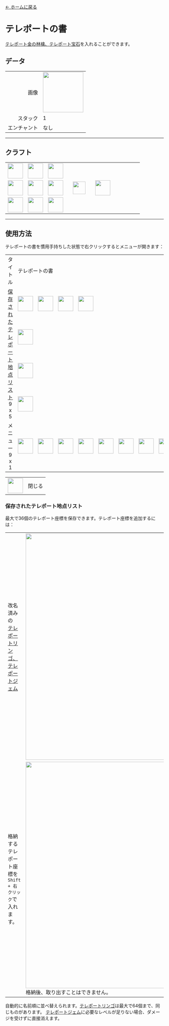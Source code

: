 [← ホームに戻る](../)
# テレポートの書
[テレポート金の林檎、テレポート宝石](transfer.md)を入れることができます。

## データ
<table>
    <tr><td align="end">画像</td><td><img src="https://i.imgur.com/APrqstL.png" width="128"/></td></tr>
    <tr><td align="end">スタック</td><td>1</td></tr>
    <tr><td align="end">エンチャント</td><td>なし</td></tr>
</table>

---

## クラフト
<table>
    <tr><td><img src="https://i.imgur.com/Ju4O2IU.png" width="48"/></td><td><img src="https://i.imgur.com/OUdfDD0.png" width="48"/></td><td><img src="https://i.imgur.com/Ju4O2IU.png" width="48"/></td><td colspan="3"></td></tr>
    <tr><td><img src="https://i.imgur.com/OUdfDD0.png" width="48"/></td><td><img src="https://i.imgur.com/AeLjor8.png" width="48"/></td><td><img src="https://i.imgur.com/OUdfDD0.png" width="48"/></td><td width="70" align="center"><img src="https://i.imgur.com/VE0KqIE.png" width="40"/></td><td><img src="https://i.imgur.com/APrqstL.png" width="48"/></td><td width="70"></td></tr>
    <tr><td><img src="https://i.imgur.com/Ju4O2IU.png" width="48"/></td><td><img src="https://i.imgur.com/OUdfDD0.png" width="48"/></td><td><img src="https://i.imgur.com/Ju4O2IU.png" width="48"/></td><td colspan="3"></td></tr>
</table>

---

## 使用方法
テレポートの書を慣用手持ちした状態で右クリックするとメニューが開きます：  

<table>
    <tr><td align="center">タイトル</td><td colspan="9">テレポートの書</td></tr>
    <tr><td rowspan="4" align="center"><a href="#保存されたテレポート地点リスト">保存されたテレポート地点リスト</a><br/>9 x 5</td><td><img src="https://i.imgur.com/4eKYni0.png" width="48"/></td><td><img src="https://i.imgur.com/4eKYni0.png" width="48"/></td><td><img src="https://i.imgur.com/4eKYni0.png" width="48"/></td><td><img src="https://i.imgur.com/OAmPEYz.png" width="48"/></td><td></td><td></td><td></td><td></td><td></td></tr>
    <tr><td><img src="https://i.imgur.com/wl43BjZ.png" width="48"/></td><td></td><td></td><td></td><td></td><td></td><td></td><td></td><td></td></tr>
    <tr><td><img src="https://i.imgur.com/wl43BjZ.png" width="48"/></td><td></td><td></td><td></td><td></td><td></td><td></td><td></td><td></td></tr>
    <tr><td><img src="https://i.imgur.com/wl43BjZ.png" width="48"/></td><td></td><td></td><td></td><td></td><td></td><td></td><td></td><td></td></tr>
    <tr><td align="center">メニュー<br/>9 x 1</td><td><img src="https://i.imgur.com/wl43BjZ.png" width="48"/></td><td><img src="https://i.imgur.com/wl43BjZ.png" width="48"/></td><td><img src="https://i.imgur.com/wl43BjZ.png" width="48"/></td><td><img src="https://i.imgur.com/wl43BjZ.png" width="48"/></td><td><img src="https://i.imgur.com/wl43BjZ.png" width="48"/></td><td><img src="https://i.imgur.com/wl43BjZ.png" width="48"/></td><td><img src="https://i.imgur.com/wl43BjZ.png" width="48"/></td><td><img src="https://i.imgur.com/wl43BjZ.png" width="48"/></td><td><img src="https://i.imgur.com/sAwvuIi.png" width="48"/></td></tr>
</table>

<table>
    <tr><td align="center"><img src="https://i.imgur.com/sAwvuIi.png" width="48"/></td><td>閉じる</td></tr>
</table>

### 保存されたテレポート地点リスト
最大で36個のテレポート座標を保存できます。テレポート座標を追加するには：

<table>
    <tr><td>改名済みの<br/><a href="transfer.md">テレポートリンゴ、テレポートジェム</a></td><td><img src="https://i.imgur.com/Gi21eXy.png" width="720"/></td></tr>
    <tr><td>格納するテレポート座標を<code>Shift + 右クリック</code>で入れます。</td><td><img src="https://i.imgur.com/S9jUyYi.png" width="720"/><br/>格納後、取り出すことはできません。</td></tr>
</table>

自動的に名前順に並べ替えられます。[テレポートリンゴ](transfer.md)は最大で64個まで、同じものがあります。
[テレポートジェム](transfer.md)に必要なレベルが足りない場合、ダメージを受けずに直接消えます。
